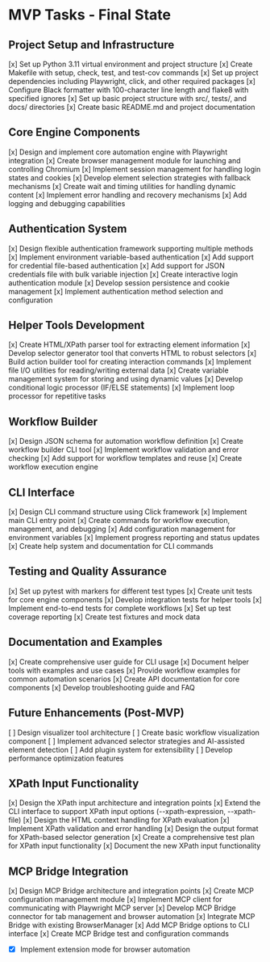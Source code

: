 # MVP Tasks - Final State

## Project Setup and Infrastructure
[x] Set up Python 3.11 virtual environment and project structure
[x] Create Makefile with setup, check, test, and test-cov commands
[x] Set up project dependencies including Playwright, click, and other required packages
[x] Configure Black formatter with 100-character line length and flake8 with specified ignores
[x] Set up basic project structure with src/, tests/, and docs/ directories
[x] Create basic README.md and project documentation

## Core Engine Components
[x] Design and implement core automation engine with Playwright integration
[x] Create browser management module for launching and controlling Chromium
[x] Implement session management for handling login states and cookies
[x] Develop element selection strategies with fallback mechanisms
[x] Create wait and timing utilities for handling dynamic content
[x] Implement error handling and recovery mechanisms
[x] Add logging and debugging capabilities

## Authentication System
[x] Design flexible authentication framework supporting multiple methods
[x] Implement environment variable-based authentication
[x] Add support for credential file-based authentication
[x] Add support for JSON credentials file with bulk variable injection
[x] Create interactive login authentication module
[x] Develop session persistence and cookie management
[x] Implement authentication method selection and configuration

## Helper Tools Development
[x] Create HTML/XPath parser tool for extracting element information
[x] Develop selector generator tool that converts HTML to robust selectors
[x] Build action builder tool for creating interaction commands
[x] Implement file I/O utilities for reading/writing external data
[x] Create variable management system for storing and using dynamic values
[x] Develop conditional logic processor (IF/ELSE statements)
[x] Implement loop processor for repetitive tasks

## Workflow Builder
[x] Design JSON schema for automation workflow definition
[x] Create workflow builder CLI tool
[x] Implement workflow validation and error checking
[x] Add support for workflow templates and reuse
[x] Create workflow execution engine

## CLI Interface
[x] Design CLI command structure using Click framework
[x] Implement main CLI entry point
[x] Create commands for workflow execution, management, and debugging
[x] Add configuration management for environment variables
[x] Implement progress reporting and status updates
[x] Create help system and documentation for CLI commands

## Testing and Quality Assurance
[x] Set up pytest with markers for different test types
[x] Create unit tests for core engine components
[x] Develop integration tests for helper tools
[x] Implement end-to-end tests for complete workflows
[x] Set up test coverage reporting
[x] Create test fixtures and mock data

## Documentation and Examples
[x] Create comprehensive user guide for CLI usage
[x] Document helper tools with examples and use cases
[x] Provide workflow examples for common automation scenarios
[x] Create API documentation for core components
[x] Develop troubleshooting guide and FAQ

## Future Enhancements (Post-MVP)
[ ] Design visualizer tool architecture
[ ] Create basic workflow visualization component
[ ] Implement advanced selector strategies and AI-assisted element detection
[ ] Add plugin system for extensibility
[ ] Develop performance optimization features

## XPath Input Functionality
[x] Design the XPath input architecture and integration points
[x] Extend the CLI interface to support XPath input options (--xpath-expression, --xpath-file)
[x] Design the HTML context handling for XPath evaluation
[x] Implement XPath validation and error handling
[x] Design the output format for XPath-based selector generation
[x] Create a comprehensive test plan for XPath input functionality
[x] Document the new XPath input functionality

## MCP Bridge Integration
[x] Design MCP Bridge architecture and integration points
[x] Create MCP configuration management module
[x] Implement MCP client for communicating with Playwright MCP server
[x] Develop MCP Bridge connector for tab management and browser automation
[x] Integrate MCP Bridge with existing BrowserManager
[x] Add MCP Bridge options to CLI interface
[x] Create MCP Bridge test and configuration commands
  - [x] Implement extension mode for browser automation
